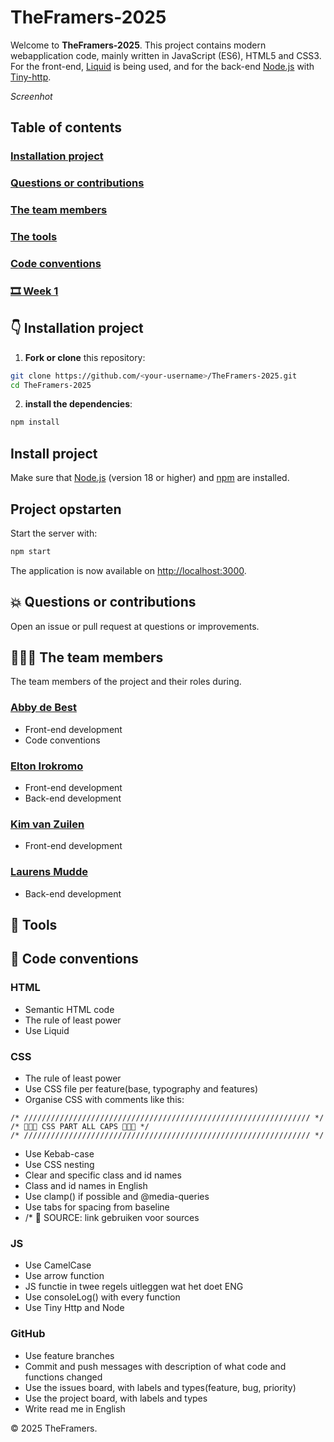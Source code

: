 # TheFramers-2025

Welcome to **TheFramers-2025**. This project contains modern webapplication code, mainly written in JavaScript (ES6), HTML5 and CSS3. For the front-end, [Liquid](https://shopify.github.io/liquid/tags/iteration/) is being used, and for the back-end [Node.js](https://nodejs.org/) with [Tiny-http](https://docs.rs/tiny_http/latest/tiny_http/).

*Screenhot*

## Table of contents
### [Installation project](#👇-installation-project)
### [Questions or contributions](#💥-questions-or-contributions)
### [The team members](#👩🏼‍💻the-team-members)
### [The tools](#🔧-tools)
### [Code conventions](#🤎-code-conventions)
### [🎞️ Week 1](#🎞️-week-1)


## 👇 Installation project

1. **Fork or clone** this repository:
  ```bash
  git clone https://github.com/<your-username>/TheFramers-2025.git
  cd TheFramers-2025
  ```

2. **install the dependencies**:
  ```bash
  npm install
  ```

## Install project

Make sure that [Node.js](https://nodejs.org/) (version 18 or higher) and [npm](https://www.npmjs.com/) are installed.

## Project opstarten

Start the server with:
```bash
npm start
```
The application is now available on [http://localhost:3000](http://localhost:3000).

## 💥 Questions or contributions

Open an issue or pull request at questions or improvements.

## 👩🏼‍💻 The team members

The team members of the project and their roles during.

### [Abby de Best](https://github.com/abbydebest)
* Front-end development
* Code conventions

### [Elton Irokromo]()
* Front-end development
* Back-end development

### [Kim van Zuilen]()
* Front-end development

### [Laurens Mudde]()
* Back-end development

## 🔧 Tools

## 🤎 Code conventions
### HTML
* Semantic HTML code
* The rule of least power
* Use Liquid

### CSS
* The rule of least power
* Use CSS file per feature(base, typography and features)
* Organise CSS with comments like this:

```
/* //////////////////////////////////////////////////////////////// */
/* 🪩🪩🪩 CSS PART ALL CAPS 🪩🪩🪩 */
/* //////////////////////////////////////////////////////////////// */
```

* Use Kebab-case
* Use CSS nesting
* Clear and specific class and id names
* Class and id names in English
* Use clamp() if possible and @media-queries
* Use tabs for spacing from baseline
* /* 🔗 SOURCE: link gebruiken voor sources

### JS
* Use CamelCase 
* Use arrow function
* JS functie in twee regels uitleggen wat het doet ENG
* Use consoleLog() with every function
* Use Tiny Http and Node

### GitHub
* Use feature branches
* Commit and push messages with description of what code and functions changed 
* Use the issues board, with labels and types(feature, bug, priority)
* Use the project board, with labels and types
* Write read me in English

© 2025 TheFramers.  
